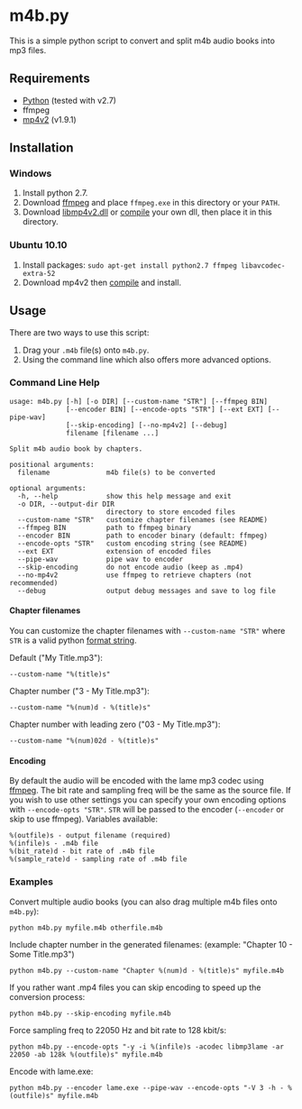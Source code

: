 # m4b.py

This is a simple python script to convert and split m4b audio books into mp3 files.


## Requirements

* [Python](http://www.python.org/download/) (tested with v2.7)
* ffmpeg
* [mp4v2](http://code.google.com/p/mp4v2/downloads/detail?name=mp4v2-1.9.1.tar.bz2&can=2&q=) (v1.9.1)


## Installation

### Windows

1. Install python 2.7.
2. Download [ffmpeg](http://ffmpeg.arrozcru.org/autobuilds/) and place `ffmpeg.exe` in this directory or your `PATH`.
3. Download [libmp4v2.dll](https://github.com/valekhz/libmp4v2-dll/zipball/v0.1) or [compile](http://code.google.com/p/mp4v2/wiki/BuildSource) your
own dll, then place it in this directory.

### Ubuntu 10.10

1. Install packages: `sudo apt-get install python2.7 ffmpeg libavcodec-extra-52`
2. Download mp4v2 then [compile](http://code.google.com/p/mp4v2/wiki/BuildSource) and install.

## Usage

There are two ways to use this script:

1. Drag your `.m4b` file(s) onto `m4b.py`.
2. Using the command line which also offers more advanced options.


### Command Line Help

    usage: m4b.py [-h] [-o DIR] [--custom-name "STR"] [--ffmpeg BIN]
                  [--encoder BIN] [--encode-opts "STR"] [--ext EXT] [--pipe-wav]
                  [--skip-encoding] [--no-mp4v2] [--debug]
                  filename [filename ...]

    Split m4b audio book by chapters.

    positional arguments:
      filename              m4b file(s) to be converted

    optional arguments:
      -h, --help            show this help message and exit
      -o DIR, --output-dir DIR
                            directory to store encoded files
      --custom-name "STR"   customize chapter filenames (see README)
      --ffmpeg BIN          path to ffmpeg binary
      --encoder BIN         path to encoder binary (default: ffmpeg)
      --encode-opts "STR"   custom encoding string (see README)
      --ext EXT             extension of encoded files
      --pipe-wav            pipe wav to encoder
      --skip-encoding       do not encode audio (keep as .mp4)
      --no-mp4v2            use ffmpeg to retrieve chapters (not recommended)
      --debug               output debug messages and save to log file

#### Chapter filenames

You can customize the chapter filenames with `--custom-name "STR"` where `STR` is a valid python [format string](http://docs.python.org/library/stdtypes.html#string-formatting-operations).

Default ("My Title.mp3"):

    --custom-name "%(title)s"

Chapter number ("3 - My Title.mp3"):

    --custom-name "%(num)d - %(title)s"

Chapter number with leading zero ("03 - My Title.mp3"):

    --custom-name "%(num)02d - %(title)s"

#### Encoding

By default the audio will be encoded with the lame mp3 codec using [ffmpeg](http://www.ffmpeg.org/ffmpeg-doc.html). The bit rate and sampling freq will be the same as the source file.
If you wish to use other settings you can specify your own encoding options with `--encode-opts "STR"`. `STR` will be passed to the encoder (`--encoder` or skip to use ffmpeg). Variables available:

    %(outfile)s - output filename (required)
    %(infile)s - .m4b file
    %(bit_rate)d - bit rate of .m4b file
    %(sample_rate)d - sampling rate of .m4b file


### Examples

Convert multiple audio books (you can also drag multiple m4b files onto `m4b.py`):

    python m4b.py myfile.m4b otherfile.m4b

Include chapter number in the generated filenames: (example: "Chapter 10 - Some Title.mp3")

    python m4b.py --custom-name "Chapter %(num)d - %(title)s" myfile.m4b

If you rather want .mp4 files you can skip encoding to speed up the conversion process:

    python m4b.py --skip-encoding myfile.m4b

Force sampling freq to 22050 Hz and bit rate to 128 kbit/s:

    python m4b.py --encode-opts "-y -i %(infile)s -acodec libmp3lame -ar 22050 -ab 128k %(outfile)s" myfile.m4b

Encode with lame.exe:

    python m4b.py --encoder lame.exe --pipe-wav --encode-opts "-V 3 -h - %(outfile)s" myfile.m4b
